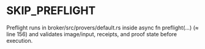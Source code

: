 # SKIP_PREFLIGHT
Preflight runs in broker/src/provers/default.rs inside async fn preflight(...) (≈ line 156) and validates image/input, receipts, and proof state before execution. 
